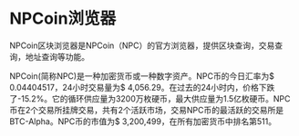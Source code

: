 # NPCoin浏览器

NPCoin区块浏览器是NPCoin（NPC）的官方浏览器，提供区块查询，交易查询，地址查询等功能。

NPCoin(简称NPC)是一种加密货币或一种数字资产。NPC币的今日汇率为$ 0.04404517，24小时交易量为$ 4,056.29。在过去的24小时内，价格下跌了-15.2%。它的循环供应量为3200万枚硬币，最大供应量为1.5亿枚硬币。NPC币在2个交易所挂牌交易，共有2个活跃市场，交易NPC币的最活跃的交易所是BTC-Alpha。NPC币的市值为$ 3,200,499，在所有加密货币中排名第511。
